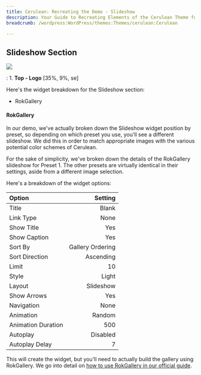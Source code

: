 ```yaml
---
title: Cerulean: Recreating the Demo - Slideshow
description: Your Guide to Recreating Elements of the Cerulean Theme for WordPress
breadcrumb: /wordpress:WordPress/themes:Themes/cerulean:Cerulean

---
```


Slideshow Section
-----
![][demo]

:   1. **Top - Logo** [35%, 9%, se]

Here's the widget breakdown for the Slideshow section:

* RokGallery

#### RokGallery
In our demo, we've actually broken down the Slideshow widget position by preset, so depending on which preset you use, you'll see a different slideshow. We did this in order to match appropriate images with the various potential color schemes of Cerulean.

For the sake of simplicity, we've broken down the details of the RokGallery slideshow for Preset 1. The other presets are virtually identical in their settings, aside from a different image selection.

Here's a breakdown of the widget options: 

| Option | Setting |
|:-------|------:|
| Title | Blank |
| Link Type | None |
| Show Title | Yes |
| Show Caption | Yes |
| Sort By | Gallery Ordering |
| Sort Direction | Ascending |
| Limit | 10 |
| Style | Light |
| Layout | Slideshow |
| Show Arrows | Yes |
| Navigation | None |
| Animation | Random |
| Animation Duration | 500 |
| Autoplay | Disabled |
| Autoplay Delay | 7 |

This will create the widget, but you'll need to actually build the gallery using RokGallery. We go into detail on [how to use RokGallery in our official guide][rokgallery].

[demo]: assets/cerulean2.jpg
[rokgallery]: ../../plugins/rokgallery/